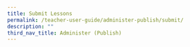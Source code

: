 ```yaml
---
title: Submit Lessons
permalink: /teacher-user-guide/administer-publish/submit/
description: ""
third_nav_title: Administer (Publish)
---
```

